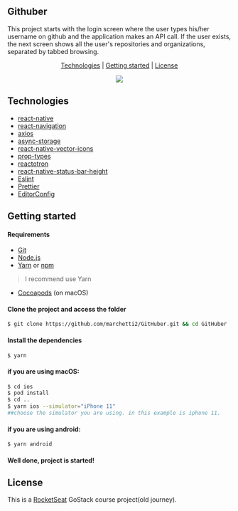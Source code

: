 <h2>Githuber</h2>

This project starts with the login screen where the user types his/her username on github and the application makes an API call. If the user exists, the next screen shows all the user's repositories and organizations, separated by tabbed browsing.

<p align="center">
 <a href="#technologies">Technologies</a> | <a href="#started">Getting started</a> | <a href="#license">License</a>
</p>

<p align="center">
  <img src="https://media.giphy.com/media/cGzQEokvcSKqhmZPED/giphy.gif">
</p>

<h2 id="technologies">Technologies</h2>

- [react-native](https://reactnative.dev)
- [react-navigation](https://reactnavigation.org)
- [axios](https://github.com/axios/axios)
- [async-storage](https://github.com/react-native-async-storage/async-storage)
- [react-native-vector-icons](https://github.com/oblador/react-native-vector-icons)
- [prop-types](https://github.com/facebook/prop-types)
- [reactotron](https://github.com/infinitered/reactotron)
- [react-native-status-bar-height](https://github.com/ovr/react-native-status-bar-height)
- [Eslint](https://eslint.org/)
- [Prettier](https://prettier.io/)
- [EditorConfig](https://editorconfig.org/)

<h2 id="started">Getting started</h2>

<h4>Requirements</h4>

- [Git](https://git-scm.com) 
- [Node.js](https://nodejs.org/en/) 
- [Yarn](https://classic.yarnpkg.com/) or [npm](https://www.npmjs.com/)

> I recommend use Yarn

- [Cocoapods](https://cocoapods.org) (on macOS)

<h4>Clone the project and access the folder</h4>

```bash
$ git clone https://github.com/marchetti2/GitHuber.git && cd GitHuber
```
<h4>Install the dependencies</h4>

```bash
$ yarn
```
<h4>if you are using macOS:</h4>

```bash
$ cd ios
$ pod install 
$ cd ..
$ yarn ios --simulator="iPhone 11"  
##choose the simulator you are using. in this example is iphone 11.
```
<h4>if you are using android:</h4>

```bash
$ yarn android
```
<h4>Well done, project is started!</h4>

<h2 id="license">License</h2>

This is a [RocketSeat](https://rocketseat.com.br) GoStack course project(old journey).

